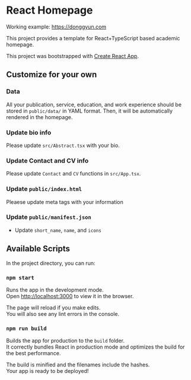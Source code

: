 # React Homepage

Working example: https://donggyun.com

This project provides a template for React+TypeScript based academic homepage.

This project was bootstrapped with [Create React App](https://github.com/facebook/create-react-app).

## Customize for your own

### Data

All your publication, service, education, and work experience should be stored in `public/data/` in YAML format.
Then, it will be automatically rendered in the homepage.

### Update bio info

Please update `src/Abstract.tsx` with your bio.

### Update Contact and CV info

Please update `Contact` and `CV` functions in `src/App.tsx`.

### Update `public/index.html`

Pleaese update meta tags with your information

### Update `public/manifest.json`

- Update `short_name`, `name`, and `icons`

## Available Scripts

In the project directory, you can run:

### `npm start`

Runs the app in the development mode.\
Open [http://localhost:3000](http://localhost:3000) to view it in the browser.

The page will reload if you make edits.\
You will also see any lint errors in the console.

### `npm run build`

Builds the app for production to the `build` folder.\
It correctly bundles React in production mode and optimizes the build for the best performance.

The build is minified and the filenames include the hashes.\
Your app is ready to be deployed!

